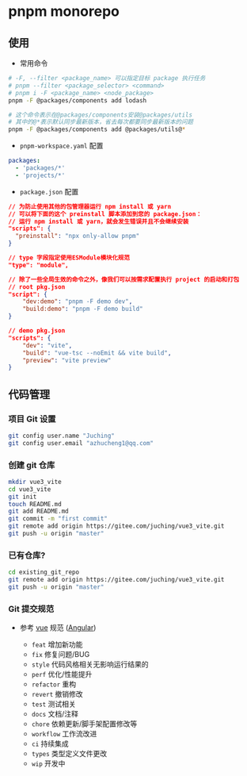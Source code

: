 # pnpm monorepo

## 使用

- 常用命令

```sh
# -F, --filter <package_name> 可以指定目标 package 执行任务
# pnpm --filter <package_selector> <command>
# pnpm i -F <package_name> <node_package>
pnpm -F @packages/components add lodash

# 这个命令表示在@packages/components安装@packages/utils
# 其中的@*表示默认同步最新版本，省去每次都要同步最新版本的问题
pnpm -F @packages/components add @packages/utils@*
```

- `pnpm-workspace.yaml` 配置

```yaml
packages:
  - 'packages/*'
  - 'projects/*'
```

- `package.json` 配置

```json
// 为防止使用其他的包管理器运行 npm install 或 yarn
// 可以将下面的这个 preinstall 脚本添加到您的 package.json：
// 运行 npm install 或 yarn，就会发生错误并且不会继续安装
"scripts": {
  "preinstall": "npx only-allow pnpm"
}

// type 字段指定使用ESModule模块化规范
"type": "module",

// 除了一些全局生效的命令之外，像我们可以按需求配置执行 project 的启动和打包
// root pkg.json
"script": {
    "dev:demo": "pnpm -F demo dev",
    "build:demo": "pnpm -F demo build"
}

// demo pkg.json
"scripts": {
    "dev": "vite",
    "build": "vue-tsc --noEmit && vite build",
    "preview": "vite preview"
}

```

## 代码管理

### 项目 Git 设置

```sh
git config user.name "Juching"
git config user.email "azhucheng1@qq.com"
```

### 创建 git 仓库

```sh
mkdir vue3_vite
cd vue3_vite
git init
touch README.md
git add README.md
git commit -m "first commit"
git remote add origin https://gitee.com/juching/vue3_vite.git
git push -u origin "master"
```

### 已有仓库?

```sh
cd existing_git_repo
git remote add origin https://gitee.com/juching/vue3_vite.git
git push -u origin "master"
```

### Git 提交规范

- 参考 [vue](https://github.com/vuejs/vue/blob/dev/.github/COMMIT_CONVENTION.md) 规范 ([Angular](https://github.com/conventional-changelog/conventional-changelog/tree/master/packages/conventional-changelog-angular))

  - `feat` 增加新功能
  - `fix` 修复问题/BUG
  - `style` 代码风格相关无影响运行结果的
  - `perf` 优化/性能提升
  - `refactor` 重构
  - `revert` 撤销修改
  - `test` 测试相关
  - `docs` 文档/注释
  - `chore` 依赖更新/脚手架配置修改等
  - `workflow` 工作流改进
  - `ci` 持续集成
  - `types` 类型定义文件更改
  - `wip` 开发中

